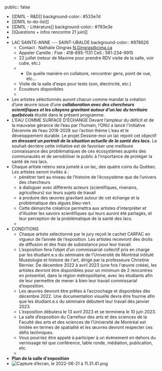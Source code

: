 public:: false

- [[DM1L - R&D]]
  background-color:: #533e7d
- [[DM1L to-do-list]]
- [[DM1L - Littérature]]
  background-color:: #793e3e
- [[Questions + infos rencontre 21 juin]]
-
- LAC SAINTE-ANNE --- SAINT-UBALDE
  background-color:: #978626
	- Contact : Nathalie Gingras [N.Gingras@cima.ca](mailto:N.Gingras@cima.ca)
	- Appeler Camille : Fixe : 418-695-1131 Cell.: 581-234-9915
	- 22 juillet (retour de Maxime pour prendre RDV visite de la salle, voir cube, etc.)
	-
		- De quelle manière on collabore, rencontrer gens, point de vue, etc...
	- Visite de la salle d'expo pour tests (son, électricité, etc.)
	- Écouteurs disponibles
	-
- Les artistes sélectionnés auront chacun comme mandat la création d’une œuvre issue d’une *__collaboration avec des chercheurs scientifiques et les citoyens gravitant autour d’un lac du territoire québécois__* étudié dans le présent programme.
- L’EAU COMME SURFACE D’ÉCHANGE
  Devant l’ampleur du déficit et de la mauvaise gérance de l’eau par l’humain, l’ONU a lancé l'initiative Décennie de l’eau 2018-2028 sur l’action thème L’eau et le développement durable. Le projet Dessine-moi un lac rejoint cet objectif *__en dressant un portrait de la situation actuelle de la santé des lacs.__* Le souhait derrière cette initiative est de favoriser une meilleure connaissance des problématiques de ces écosystèmes auprès des communautés et de sensibiliser le public à l’importance de protéger la santé de nos lacs.
- Chaque artiste retenu sera jumelé à un lac, des quatre coins du Québec. Les artistes seront invités à :
	- pénétrer tant au niveau de l’histoire de l’écosystème que de l’univers des chercheurs
	- à dialoguer avec différents acteurs (scientifiques, riverains, agriculteurs) sur leurs sujets de travail
	- à produire des œuvres gravitant autour de cet échange et la problématique des algues bleu-vert.
	- Cette démarche créatrice permettra aux artistes d’interpréter et d’illustrer les savoirs scientifiques qui leurs auront été partagés, et leur perception de la problématique de la santé des lacs.
	-
- CONDITIONS
	- Chaque artiste sélectionné par le jury reçoit le cachet CARFAC en vigueur de l’année de l’exposition. Les artistes recevront des droits de diffusion et des frais de subsistance pour leur travail.
	- L’exposition fera l’objet d’un commissariat collectif pris en charge par les étudiant.e.s du séminaire de l’Université de Montréal intitulé Muséologie et histoire de l'art, dirigé par la professeure Christine Bernier. De décembre 2022 à avril 2023 (une fois l'œuvre créée), les artistes devront être disponibles pour un minimum de 2 rencontres en présentiel, dans la région métropolitaine, avec les étudiants afin de leur permettre de mener à bien leur travail commissarial d’exposition.
	- Les œuvres devront être prêtes à l’accrochage et disponibles dès décembre 2022. Une documentation visuelle devra être fournie afin que les étudiant.e.s du séminaire débutent leur travail dès janvier 2023.
	- L’exposition débutera le 13 avril 2023 et se terminera le 10 juin 2023.
	- La salle d’exposition du Carrefour des arts et des sciences de la Faculté des arts et des sciences de l’Université de Montréal est limitée en termes de spatialité et les œuvres devront respecter ces défis techniques.
	- Vous pourriez être appelé à participer à un événement en dehors du vernissage tel que conférence, table ronde, médiation, publication, etc.
	-
- __Plan de la salle d'exposition__
- ![Capture d’écran, le 2022-06-21 à 11.31.41.png](../assets/Capture_d’écran,_le_2022-06-21_à_11.31.41_1655825515675_0.png)